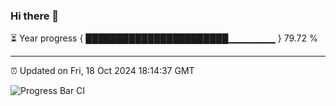 ### Hi there 👋

⏳ Year progress { ███████████████████████▁▁▁▁▁▁▁ } 79.72 %

---

⏰ Updated on Fri, 18 Oct 2024 18:14:37 GMT

![Progress Bar CI](https://github.com/code-lakshay/GitHub-Actions-Demo/workflows/Progress%20Bar%20CI/badge.svg)
